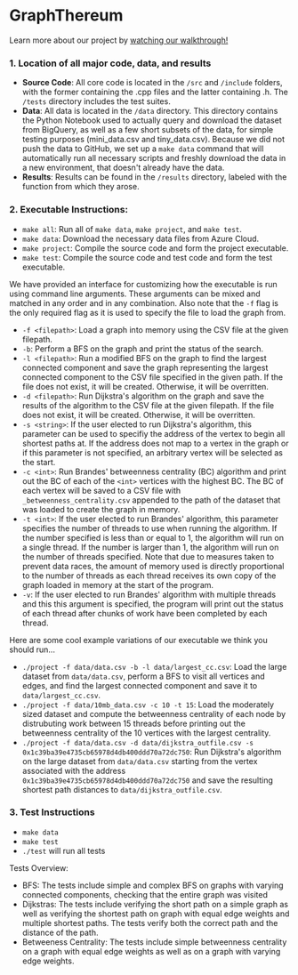 # GraphThereum

Learn more about our project by [watching our walkthrough!](https://youtu.be/r1-JWJ-rE6Q)

### 1. Location of all major code, data, and results

* **Source Code**: All core code is located in the `/src` and `/include` folders, with the former containing the .cpp files and the latter containing .h. The `/tests` directory includes the test suites.
* **Data**: All data is located in the `/data` directory. This directory contains the Python Notebook used to actually query and download the dataset from BigQuery, as well as a few short subsets of the data, for simple testing purposes (mini_data.csv and tiny_data.csv). Because we did not push the data to GitHub, we set up a `make data` command that will automatically run all necessary scripts and freshly download the data in a new environment, that doesn't already have the data. 
* **Results**: Results can be found in the `/results` directory, labeled with the function from which they arose. 

### 2. Executable Instructions:
* `make all`: Run all of `make data`, `make project`, and `make test`.
* `make data`: Download the necessary data files from Azure Cloud.
* `make project`: Compile the source code and form the project executable.
* `make test`: Compile the source code and test code and form the test executable.

We have provided an interface for customizing how the executable is run using command line arguments. These arguments can be mixed and matched in any order and in any combination. Also note that the `-f` flag is the only required flag as it is used to specify the file to load the graph from. 
* `-f <filepath>`: Load a graph into memory using the CSV file at the given filepath. 
* `-b`: Perform a BFS on the graph and print the status of the search.
* `-l <filepath>`: Run a modified BFS on the graph to find the largest connected component and save the graph representing the largest connected component to the CSV file specified in the given path. If the file does not exist, it will be created. Otherwise, it will be overritten.
* `-d <filepath>`: Run Dijkstra's algorithm on the graph and save the results of the algorithm to the CSV file at the given filepath. If the file does not exist, it will be created. Otherwise, it will be overritten.
* `-s <string>`: If the user elected to run Dijkstra's algorithm, this parameter can be used to specifiy the address of the vertex to begin all shortest paths at. If the address does not map to a vertex in the graph or if this parameter is not specified, an arbitrary vertex will be selected as the start.
* `-c <int>`: Run Brandes' betweenness centrality (BC) algorithm and print out the BC of each of the `<int>` vertices with the highest BC. The BC of each vertex will be saved to a CSV file with `_betweenness_centrality.csv` appended to the path of the dataset that was loaded to create the graph in memory.
* `-t <int>`: If the user elected to run Brandes' algorithm, this parameter specifies the number of threads to use when running the algorithm. If the number specified is less than or equal to 1, the algorithm will run on a single thread. If the number is larger than 1, the algorithm will run on the number of threads specified. Note that due to measures taken to prevent data races, the amount of memory used is directly proportional to the number of threads as each thread receives its own copy of the graph loaded in memory at the start of the program. 
* `-v`: If the user elected to run Brandes' algorithm with multiple threads and this this argument is specified, the program will print out the status of each thread after chunks of work have been completed by each thread.

Here are some cool example variations of our executable we think you should run...
* `./project -f data/data.csv -b -l data/largest_cc.csv`: Load the large dataset from `data/data.csv`, perform a BFS to visit all vertices and edges, and find the largest connected component and save it to `data/largest_cc.csv`.
* `./project -f data/10mb_data.csv -c 10 -t 15`: Load the moderately sized dataset and compute the betweenness centrality of each node by distrubuting work between 15 threads before printing out the betweenness centrality of the 10 vertices with the largest centrality.
* `./project -f data/data.csv -d data/dijkstra_outfile.csv -s 0x1c39ba39e4735cb65978d4db400ddd70a72dc750`: Run Dijkstra's algorithm on the large dataset from `data/data.csv` starting from the vertex associated with the address `0x1c39ba39e4735cb65978d4db400ddd70a72dc750` and save the resulting shortest path distances to `data/dijkstra_outfile.csv`.

### 3. Test Instructions

* `make data`   
*  `make test`  
*  `./test` will run all tests  

Tests Overview:
* BFS: The tests include simple and complex BFS on graphs with varying connected components, checking that the entire graph was visited
* Dijkstras: The tests include verifying the short path on a simple graph as well as verifying the shortest path on graph with equal edge weights and multiple shortest paths. The tests verify both the correct path and the distance of the path.
* Betweeness Centrality: The tests include simple betweenness centrality on a graph with equal edge weights as well as on a graph with varying edge weights. 
